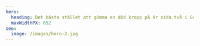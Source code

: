 ```yaml
---
hero:
  heading: Det bästa stället att gömma en död kropp på är sida två i Google.
  maxWidthPX: 652
seo:
  image: /images/hero-2.jpg
---
```


